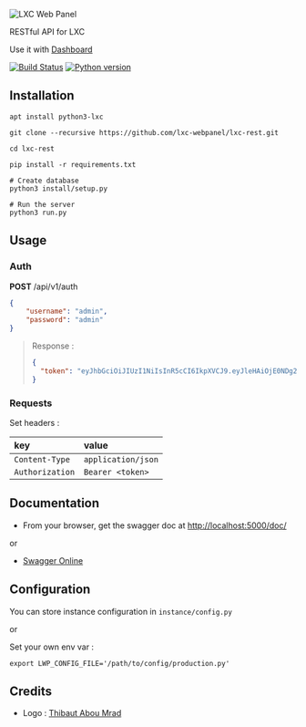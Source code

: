 ![LXC Web Panel](https://raw.githubusercontent.com/lxc-webpanel/lxc-webpanel.github.com/master/img/logo-2016-readme.png)

RESTful API for LXC

Use it with [Dashboard](https://github.com/lxc-webpanel/dashdoard)

[![Build Status](https://travis-ci.org/lxc-webpanel/lxc-rest.svg?branch=master)](https://travis-ci.org/lxc-webpanel/lxc-rest)
[![Python version](https://img.shields.io/badge/Python-3.5-blue.svg)](https://www.python.org/downloads/release/python-350/)


## Installation
```shell
apt install python3-lxc

git clone --recursive https://github.com/lxc-webpanel/lxc-rest.git

cd lxc-rest

pip install -r requirements.txt

# Create database
python3 install/setup.py

# Run the server
python3 run.py
```

## Usage
### Auth

**POST** /api/v1/auth
```json
{
	"username": "admin",
	"password": "admin"
}
```

> Response :
> ```json
> {
> 	"token": "eyJhbGciOiJIUzI1NiIsInR5cCI6IkpXVCJ9.eyJleHAiOjE0NDg2NDA1MTIsInVzZXJfaWQiOjF9.oHl2v9cToaiu_skElCbkJ_-UPELnneJVbv67sDbmfMQ"
> }
> ```

### Requests

Set headers :

| key             | value              |
| :-------------- | :----------------- |
| `Content-Type`  | `application/json` |
| `Authorization` | `Bearer <token>`   |


## Documentation

* From your browser, get the swagger doc at [http://localhost:5000/doc/](http://localhost:5000/doc/)

or

* [Swagger Online](http://petstore.swagger.io/?url=http://lxc-webpanel.github.io/doc/swagger.json)


## Configuration
You can store instance configuration in `instance/config.py`

or

Set your own env var :

`export LWP_CONFIG_FILE='/path/to/config/production.py'`


## Credits
* Logo : [Thibaut Abou Mrad](http://www.thibautaboumrad.fr/)
